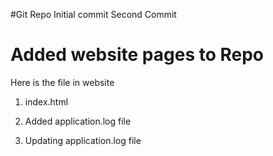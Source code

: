 #Git Repo
Initial commit
Second Commit
# Added website pages to Repo
Here is the file in website
1. index.html

2. Added application.log file

3. Updating application.log file